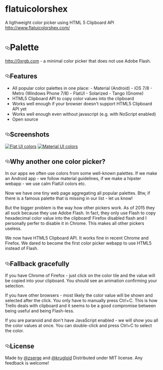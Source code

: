 # flatuicolorshex
A ligthweight color picker using HTML 5 Clipboard API http://www.flatuicolorshex.com/


<h1><a id="user-content-palette" class="anchor" href="#palette" aria-hidden="true"><svg aria-hidden="true" class="octicon octicon-link" height="16" version="1.1" viewBox="0 0 16 16" width="16"><path fill-rule="evenodd" d="M4 9h1v1H4c-1.5 0-3-1.69-3-3.5S2.55 3 4 3h4c1.45 0 3 1.69 3 3.5 0 1.41-.91 2.72-2 3.25V8.59c.58-.45 1-1.27 1-2.09C10 5.22 8.98 4 8 4H4c-.98 0-2 1.22-2 2.5S3 9 4 9zm9-3h-1v1h1c1 0 2 1.22 2 2.5S13.98 12 13 12H9c-.98 0-2-1.22-2-2.5 0-.83.42-1.64 1-2.09V6.25c-1.09.53-2 1.84-2 3.25C6 11.31 7.55 13 9 13h4c1.45 0 3-1.69 3-3.5S14.5 6 13 6z"></path></svg></a>Palette</h1>
<p><a href="http://0xrgb.com">http://0xrgb.com</a> - a minimal color picker that does not use Adobe Flash.</p>
<h2><a id="user-content-features" class="anchor" href="#features" aria-hidden="true"><svg aria-hidden="true" class="octicon octicon-link" height="16" version="1.1" viewBox="0 0 16 16" width="16"><path fill-rule="evenodd" d="M4 9h1v1H4c-1.5 0-3-1.69-3-3.5S2.55 3 4 3h4c1.45 0 3 1.69 3 3.5 0 1.41-.91 2.72-2 3.25V8.59c.58-.45 1-1.27 1-2.09C10 5.22 8.98 4 8 4H4c-.98 0-2 1.22-2 2.5S3 9 4 9zm9-3h-1v1h1c1 0 2 1.22 2 2.5S13.98 12 13 12H9c-.98 0-2-1.22-2-2.5 0-.83.42-1.64 1-2.09V6.25c-1.09.53-2 1.84-2 3.25C6 11.31 7.55 13 9 13h4c1.45 0 3-1.69 3-3.5S14.5 6 13 6z"></path></svg></a>Features</h2>
<ul>
<li>All popular color palettes in one place: - Material (Android) - iOS 7/8 -
Metro (Windows Phone 7/8) - FlatUI - Solarized - Tango (Gnome)</li>
<li>HTML5 Clipboard API to copy color values into the clipboard</li>
<li>Works well enough if your browser doesn't support HTML5 Clipboard API yet</li>
<li>Works well enough even without javascript (e.g. with NoScript enabled)</li>
<li>Open source</li>
</ul>
<h2><a id="user-content-screenshots" class="anchor" href="#screenshots" aria-hidden="true"><svg aria-hidden="true" class="octicon octicon-link" height="16" version="1.1" viewBox="0 0 16 16" width="16"><path fill-rule="evenodd" d="M4 9h1v1H4c-1.5 0-3-1.69-3-3.5S2.55 3 4 3h4c1.45 0 3 1.69 3 3.5 0 1.41-.91 2.72-2 3.25V8.59c.58-.45 1-1.27 1-2.09C10 5.22 8.98 4 8 4H4c-.98 0-2 1.22-2 2.5S3 9 4 9zm9-3h-1v1h1c1 0 2 1.22 2 2.5S13.98 12 13 12H9c-.98 0-2-1.22-2-2.5 0-.83.42-1.64 1-2.09V6.25c-1.09.53-2 1.84-2 3.25C6 11.31 7.55 13 9 13h4c1.45 0 3-1.69 3-3.5S14.5 6 13 6z"></path></svg></a>Screenshots</h2>
<p><a href="/trikita/palette/blob/master/_palette1.png" target="_blank"><img src="/trikita/palette/raw/master/_palette1.png" alt="Flat UI colors" title="Flat UI colors" style="max-width:100%;"></a>
<a href="/trikita/palette/blob/master/_palette2.png" target="_blank"><img src="/trikita/palette/raw/master/_palette2.png" alt="Material UI colors" title="Material colors" style="max-width:100%;"></a></p>
<h2><a id="user-content-why-another-one-color-picker" class="anchor" href="#why-another-one-color-picker" aria-hidden="true"><svg aria-hidden="true" class="octicon octicon-link" height="16" version="1.1" viewBox="0 0 16 16" width="16"><path fill-rule="evenodd" d="M4 9h1v1H4c-1.5 0-3-1.69-3-3.5S2.55 3 4 3h4c1.45 0 3 1.69 3 3.5 0 1.41-.91 2.72-2 3.25V8.59c.58-.45 1-1.27 1-2.09C10 5.22 8.98 4 8 4H4c-.98 0-2 1.22-2 2.5S3 9 4 9zm9-3h-1v1h1c1 0 2 1.22 2 2.5S13.98 12 13 12H9c-.98 0-2-1.22-2-2.5 0-.83.42-1.64 1-2.09V6.25c-1.09.53-2 1.84-2 3.25C6 11.31 7.55 13 9 13h4c1.45 0 3-1.69 3-3.5S14.5 6 13 6z"></path></svg></a>Why another one color picker?</h2>
<p>In our apps we often use colors from some well-known palettes. If we make an
Android app - we follow material guidelines, if we make a hipster webapp - we
use calm FlatUI colors etc.</p>
<p>Now we have one tiny web page aggregating all popular palettes. Btw, if there
is a famous palette that is missing in our list - let us know!</p>
<p>But the bigger problem is the way how other pickers work. As of 2015 they all
suck because they use Adobe Flash.  In fact, they only use Flash to copy
hexadecimal color value into the clipboard! Firefox disabled flash and I
personally perfer to disable it in Chrome. This makes all other pickers
useless.</p>
<p>We now have HTML5 Clipboard API. It works fine in recent Chrome and Firefox. We
dared to become the first color picker webapp to use HTML5 instead of Flash.</p>
<h2><a id="user-content-fallback-gracefully" class="anchor" href="#fallback-gracefully" aria-hidden="true"><svg aria-hidden="true" class="octicon octicon-link" height="16" version="1.1" viewBox="0 0 16 16" width="16"><path fill-rule="evenodd" d="M4 9h1v1H4c-1.5 0-3-1.69-3-3.5S2.55 3 4 3h4c1.45 0 3 1.69 3 3.5 0 1.41-.91 2.72-2 3.25V8.59c.58-.45 1-1.27 1-2.09C10 5.22 8.98 4 8 4H4c-.98 0-2 1.22-2 2.5S3 9 4 9zm9-3h-1v1h1c1 0 2 1.22 2 2.5S13.98 12 13 12H9c-.98 0-2-1.22-2-2.5 0-.83.42-1.64 1-2.09V6.25c-1.09.53-2 1.84-2 3.25C6 11.31 7.55 13 9 13h4c1.45 0 3-1.69 3-3.5S14.5 6 13 6z"></path></svg></a>Fallback gracefully</h2>
<p>If you have Chrome of Firefox - just click on the color tile and the value will
be copied into your clipboard. You should see an animation confirming your
selection.</p>
<p>If you have other browsers - most likely the color value will be shown and
selected after the click. You only have to manually press Ctrl+C. This is how
Trello deals with clipboard and it seems to be a good compromise between being
useful and being Flash-less.</p>
<p>If you are paranoid and don't have JavaScript enabled - we will show you all
the color values at once. You can double-click and press Ctrl+C to select the
color.</p>
<h2><a id="user-content-license" class="anchor" href="#license" aria-hidden="true"><svg aria-hidden="true" class="octicon octicon-link" height="16" version="1.1" viewBox="0 0 16 16" width="16"><path fill-rule="evenodd" d="M4 9h1v1H4c-1.5 0-3-1.69-3-3.5S2.55 3 4 3h4c1.45 0 3 1.69 3 3.5 0 1.41-.91 2.72-2 3.25V8.59c.58-.45 1-1.27 1-2.09C10 5.22 8.98 4 8 4H4c-.98 0-2 1.22-2 2.5S3 9 4 9zm9-3h-1v1h1c1 0 2 1.22 2 2.5S13.98 12 13 12H9c-.98 0-2-1.22-2-2.5 0-.83.42-1.64 1-2.09V6.25c-1.09.53-2 1.84-2 3.25C6 11.31 7.55 13 9 13h4c1.45 0 3-1.69 3-3.5S14.5 6 13 6z"></path></svg></a>License</h2>
<p>Made by <a href="https://github.com/zserge">@zserge</a> and <a href="https://github.com/krugloid">@krugloid</a>
Distributed under MIT license.
Any feedback is welcome!</p>

